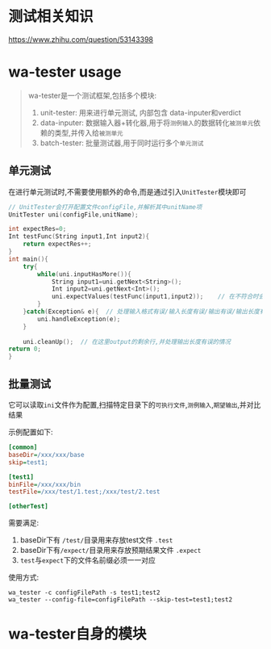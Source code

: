 # 测试相关知识
https://www.zhihu.com/question/53143398

# wa-tester usage
> wa-tester是一个测试框架,包括多个模块:
> 1. unit-tester: 用来进行单元测试, 内部包含 data-inputer和verdict
> 2. data-inputer: 数据输入器+转化器,用于将`测例输入`的数据转化`被测单元`依赖的类型,并传入给`被测单元`
> 3. batch-tester: 批量测试器,用于同时运行多个`单元测试`


## 单元测试
在进行单元测试时,不需要使用额外的命令,而是通过引入`UnitTester`模块即可
```cpp
// UnitTester会打开配置文件configFile,并解析其中unitName项
UnitTester uni(configFile,unitName);

int expectRes=0;
Int testFunc(String input1,Int input2){
    return expectRes++;
}
int main(){
    try{
        while(uni.inputHasMore()){
            String input1=uni.getNext<String>();
            Int input2=uni.getNext<Int>();
            uni.expectValues(testFunc(input1,input2));    // 在不符合时会抛出输出有误的异常
        }
    }catch(Exception& e){  // 处理输入格式有误/输入长度有误/输出有误/输出长度有误
        uni.handleException(e);
    }
    
    uni.cleanUp();  // 在这里output的剩余行,并处理输出长度有误的情况
return 0;
}
```


## 批量测试
它可以读取`ini`文件作为配置,扫描特定目录下的`可执行文件`,`测例输入`,`期望输出`,并对比结果

示例配置如下:
```ini
[common]
baseDir=/xxx/xxx/base
skip=test1;

[test1]
binFile=/xxx/xxx/bin
testFile=/xxx/test/1.test;/xxx/test/2.test

[otherTest]
```
需要满足:
1. baseDir下有 `/test/`目录用来存放test文件 `.test`
2. baseDir下有`/expect/`目录用来存放预期结果文件 `.expect`
3. `test`与`expect`下的文件名前缀必须一一对应

使用方式:
```shell
wa_tester -c configFilePath -s test1;test2 
wa_tester --config-file=configFilePath --skip-test=test1;test2
```


# wa-tester自身的模块
